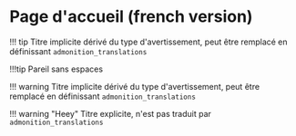 # Page d'accueil (french version)

!!! tip
    Titre implicite dérivé du type d'avertissement, peut être remplacé en définissant `admonition_translations`

!!!tip
    Pareil sans espaces

!!! warning
    Titre implicite dérivé du type d'avertissement, peut être remplacé en définissant `admonition_translations`

!!! warning "Heey"
    Titre explicite, n'est pas traduit par `admonition_translations`